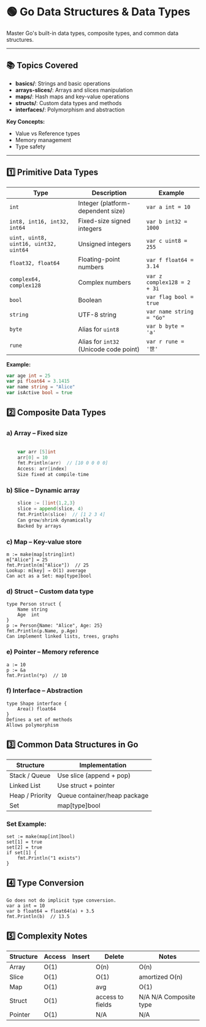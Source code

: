 # 🟢 Go Data Structures & Data Types

Master Go's built-in data types, composite types, and common data structures.

---

## 📚 Topics Covered
- **basics/**: Strings and basic operations  
- **arrays-slices/**: Arrays and slices manipulation  
- **maps/**: Hash maps and key-value operations  
- **structs/**: Custom data types and methods  
- **interfaces/**: Polymorphism and abstraction  

**Key Concepts:**  
- Value vs Reference types  
- Memory management  
- Type safety  

---

## 1️⃣ Primitive Data Types

| Type | Description | Example |
|------|------------|---------|
| `int` | Integer (platform-dependent size) | `var a int = 10` |
| `int8, int16, int32, int64` | Fixed-size signed integers | `var b int32 = 1000` |
| `uint, uint8, uint16, uint32, uint64` | Unsigned integers | `var c uint8 = 255` |
| `float32, float64` | Floating-point numbers | `var f float64 = 3.14` |
| `complex64, complex128` | Complex numbers | `var z complex128 = 2 + 3i` |
| `bool` | Boolean | `var flag bool = true` |
| `string` | UTF-8 string | `var name string = "Go"` |
| `byte` | Alias for `uint8` | `var b byte = 'a'` |
| `rune` | Alias for `int32` (Unicode code point) | `var r rune = '世'` |

**Example:**
```go
var age int = 25
var pi float64 = 3.1415
var name string = "Alice"
var isActive bool = true
```


## 2️⃣ Composite Data Types

### a) Array – Fixed size
```go
	
	var arr [5]int
	arr[0] = 10
	fmt.Println(arr)  // [10 0 0 0 0]
	Access: arr[index]
	Size fixed at compile-time
```
###	b) Slice – Dynamic array

```go
	slice := []int{1,2,3}
	slice = append(slice, 4)
	fmt.Println(slice)  // [1 2 3 4]
	Can grow/shrink dynamically
	Backed by arrays
```
###	c) Map – Key-value store
	m := make(map[string]int)
	m["Alice"] = 25
	fmt.Println(m["Alice"])  // 25
	Lookup: m[key] → O(1) average
	Can act as a Set: map[type]bool
###	d) Struct – Custom data type
	type Person struct {
	    Name string
	    Age  int
	}
	p := Person{Name: "Alice", Age: 25}
	fmt.Println(p.Name, p.Age)
	Can implement linked lists, trees, graphs
###	e) Pointer – Memory reference
	a := 10
	p := &a
	fmt.Println(*p)  // 10
###	f) Interface – Abstraction
	type Shape interface {
	    Area() float64
	}
	Defines a set of methods
	Allows polymorphism



## 3️⃣ Common Data Structures in Go
|Structure	|Implementation|
|-----------|--------------|
|Stack / Queue	|Use slice (append + pop)|
|Linked List	|Use struct + pointer|
|Heap / Priority |Queue	container/heap package|
|Set	|map[type]bool|


### Set Example:
	set := make(map[int]bool)
	set[1] = true
	set[2] = true
	if set[1] {
		fmt.Println("1 exists")
	}

## 4️⃣ Type Conversion
	Go does not do implicit type conversion.
	var a int = 10
	var b float64 = float64(a) + 3.5
	fmt.Println(b)  // 13.5

## 5️⃣ Complexity Notes
|Structure |Access|	Insert|	Delete|	Notes|
|----------|-------|-------|-------|------|
|Array	|O(1)|	|O(n)|	O(n)|	Fixed size|
|Slice	|O(1)|	|O(1)| amortized	O(n)	|Dynamic array|
|Map	|O(1)| |avg|	O(1)	|O(1)	|Hash map|
|Struct	|O(1)| |access to fields|	N/A	N/A	Composite type|
|Pointer	|O(1)|	|N/A	|N/A	|Memory reference|



